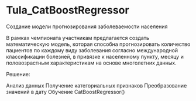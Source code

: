# Tula_CatBoostRegressor
Создание модели прогнозирования заболеваемости населения

В рамках чемпионата участникам предлагается создать математическую модель, которая способна прогнозировать количество пациентов по каждому виду заболевания согласно международной классификации болезней, в привязке к населенному пункту, месяцу и половозрастным характеристикам на основе многолетних данных.

Решение:

Анализ данных
Получение категориальных признаков
Преобразование значений в дату
Обучение CatBoostRegressor()


